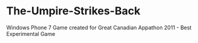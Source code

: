 The-Umpire-Strikes-Back
=======================

Windows Phone 7 Game created for Great Canadian Appathon 2011 - Best Experimental Game